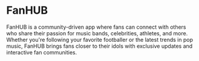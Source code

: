 # FanHUB
FanHUB is a community-driven app where fans can connect with others who share their passion for music bands, celebrities, athletes, and more. Whether you're following your favorite footballer or the latest trends in pop music, FanHUB brings fans closer to their idols with exclusive updates and interactive fan communities.
